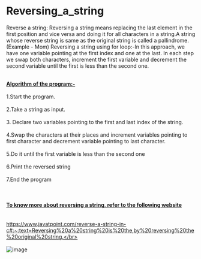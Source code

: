 # Reversing_a_string
Reverse a string: Reversing a string means replacing the last element in the first position and vice versa and doing it for all characters in a string.A string whose reverse string is same as the original string is called a pallindrome.(Example - Mom)
Reversing a string using for loop:-In this approach, we have one variable pointing at the first index and one at the last. In each step we swap both characters, increment the first variable and decrement the second variable until the first is less than the second one.


<br><ins><b>Algorithm of the program:-</b></ins></br>
<br>1.Start the program.</br>
<br>2.Take a string as input.</br>
<br>3. Declare two variables pointing to the first and last index of the string.</br>
<br>4.Swap the characters at their places and increment variables pointing to first character and decrement variable pointing to last character.</br>
<br>5.Do it until the first variable is less than the second one</br>
<br>6.Print the reversed string</br>
<br>7.End the program</br>
<br></br>
<br><b><ins>To know more about reversing a string, refer to the following website</b></ins></br>
<br></br>
https://www.javatpoint.com/reverse-a-string-in-c#:~:text=Reversing%20a%20string%20is%20the,by%20reversing%20the%20original%20string.</br>
<br></br>
![image](https://user-images.githubusercontent.com/125802204/221758009-16609467-69d3-4c58-a969-373a5a657d89.png)

